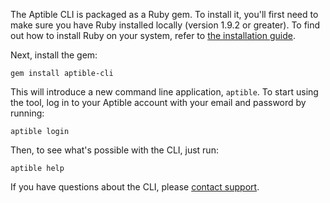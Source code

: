 The Aptible CLI is packaged as a Ruby gem. To install it, you'll first need to make sure you have Ruby installed locally (version 1.9.2 or greater). To find out how to install Ruby on your system, refer to [the installation guide](https://www.ruby-lang.org/en/documentation/installation/).

Next, install the gem:

    gem install aptible-cli

This will introduce a new command line application, `aptible`. To start using the tool, log in to your Aptible account with your email and password by running:

    aptible login

Then, to see what's possible with the CLI, just run:

    aptible help

If you have questions about the CLI, please [contact support](https://aptible.zendesk.com/hc/en-us/requests/new).

